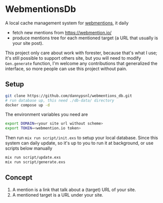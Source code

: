 # WebmentionsDb

A local cache management system for [webmentions](https://webmention.net/), it daily

- fetch new mentions from https://webmention.io/
- produce mentions tree for each mentioned target (a URL that usually is your site post).

This project only care about work with forester, because that's what I use; it's still possible to support others site, but you will need to modify `Gen.generate` function, I'm welcome any contributions that generalized the interface, so more people can use this project without pain.

## Setup

```sh
git clone https://github.com/dannypsnl/webmentions_db.git
# run database up, this need ./db-data/ directory
docker compose up -d
```

The environment variables you need are

```sh
export DOMAIN=<your site url without scheme>
export TOKEN=<webmention.io token>
```

Then run `mix run script/init.exs` to setup your local database. Since this system can daily update, so it's up to you to run it at background, or use scripts below manually

```sh
mix run script/update.exs
mix run script/generate.exs
```

## Concept

1. A mention is a link that talk about a (target) URL of your site.
2. A mentioned target is a URL under your site.

